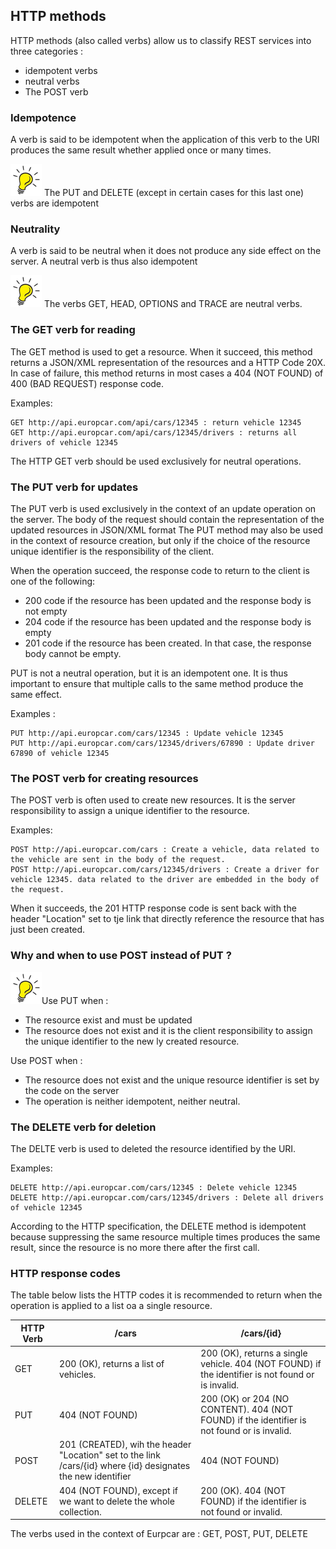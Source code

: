 ## HTTP methods
HTTP methods (also called verbs) allow us to classify REST services into three categories :
- idempotent verbs
- neutral verbs
- The POST verb

### Idempotence
A verb is said to be idempotent when the application of this verb to the URI produces the same result whether applied once or many times.

![Tip](lightbulb1.png) The PUT and DELETE (except in certain cases for this last one) verbs are idempotent


### Neutrality
A verb is said to be neutral when it does not produce any side effect on the server.
A neutral verb is thus also idempotent

![Tip](lightbulb1.png) The verbs GET, HEAD, OPTIONS and TRACE are neutral verbs.

 ### The GET verb for reading
The GET method is used to get a resource. When it succeed, this method returns a JSON/XML representation of the resources and a HTTP Code 20X.
In case of failure, this method returns in most cases a 404 (NOT FOUND) of 400 (BAD REQUEST) response code.

Examples:
```
GET http://api.europcar.com/api/cars/12345 : return vehicle 12345
GET http://api.europcar.com/api/cars/12345/drivers : returns all drivers of vehicle 12345
```

The  HTTP GET verb should be used exclusively for neutral operations.

 ### The PUT verb for updates

 The PUT verb is used exclusively in the context of an update operation on the server. The body of the request should contain the representation of the updated resources in JSON/XML format
The PUT method may also be used in the context of resource creation, but only if the choice of the resource unique identifier is the responsibility of the client.

When the operation succeed, the response code to return to the client is one of the following:
- 200 code if the resource has been updated and the response body is not empty
- 204 code if the resource has been updated and the response body is empty
- 201 code if the resource has been created. In that case, the response body cannot be empty.

PUT is not a neutral operation, but it is an idempotent one. It is thus important to ensure that multiple calls to the same method produce the same effect.

Examples :
```
PUT http://api.europcar.com/cars/12345 : Update vehicle 12345
PUT http://api.europcar.com/cars/12345/drivers/67890 : Update driver 67890 of vehicle 12345
```

 ### The POST verb for creating resources
 The POST verb is often used to create new resources. It is the server responsibility to assign a unique identifier to the resource.
 
Examples:
```
POST http://api.europcar.com/cars : Create a vehicle, data related to the vehicle are sent in the body of the request.
POST http://api.europcar.com/cars/12345/drivers : Create a driver for vehicle 12345. data related to the driver are embedded in the body of the request.
```
When it succeeds, the 201 HTTP response code is sent back with the header "Location" set to tje link that directly reference the resource that has just been created.


 ### Why and when to use POST instead of PUT ?
 ![Tip](lightbulb1.png)Use PUT when :
 - The resource exist and must be updated
 - The resource does not exist and it is the client responsibility to assign the unique identifier to the new ly created resource.

 Use POST when :
 - The resource does not exist and the unique resource identifier is set by the code on the server
 - The operation is neither idempotent, neither neutral.


 ### The DELETE verb for deletion
The DELTE verb is used to deleted the resource identified by the URI.

Examples:
```
DELETE http://api.europcar.com/cars/12345 : Delete vehicle 12345
DELETE http://api.europcar.com/cars/12345/drivers : Delete all drivers of vehicle 12345
```

According to the HTTP specification, the DELETE method is idempotent because suppressing the same resource multiple times produces the same result, since the resource is no more there after the first call.

### HTTP response codes
The table below lists the HTTP codes it is recommended to return when the operation is applied to a list oa a single resource.

| HTTP Verb | /cars | /cars/{id} |
| -- | -- | -- |
| GET | 200 (OK), returns a list of vehicles.| 200 (OK), returns a single vehicle. 404 (NOT FOUND) if the identifier is not found or is invalid. |
| PUT | 404 (NOT FOUND) | 200 (OK) or 204 (NO CONTENT). 404 (NOT FOUND) if the identifier is not found or is invalid. |
| POST | 201 (CREATED), wih the header "Location" set to the link /cars/{id} where {id} designates the new identifier| 404 (NOT FOUND) |
| DELETE | 404 (NOT FOUND), except if we want to delete the whole collection. | 200 (OK). 404 (NOT FOUND) if the identifier is not found or invalid.   |

The verbs used in the context of Eurpcar are : GET, POST, PUT, DELETE

